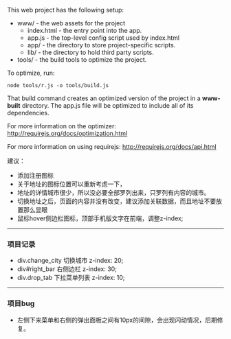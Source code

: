 This web project has the following setup:

* www/ - the web assets for the project
    * index.html - the entry point into the app.
    * app.js - the top-level config script used by index.html
    * app/ - the directory to store project-specific scripts.
    * lib/ - the directory to hold third party scripts.
* tools/ - the build tools to optimize the project.

To optimize, run:

    node tools/r.js -o tools/build.js

That build command creates an optimized version of the project in a
**www-built** directory. The app.js file will be optimized to include
all of its dependencies.

For more information on the optimizer:
http://requirejs.org/docs/optimization.html

For more information on using requirejs:
http://requirejs.org/docs/api.html

建议：
<!-- - 顶部条去除用户注册，功能合并到登陆功能中。 -->
- 添加注册图标
- 关于地址的图标位置可以重新考虑一下，
- 地址的详情城市很少，所以没必要全部罗列出来，只罗列有内容的城市。
- 切换地址之后，页面的内容并没有改变，建议添加关联数据，而且地址不要放置那么显眼
- 鼠标hover侧边栏图标，顶部手机版文字在前端，调整z-index;

---

### 项目记录

- div.change_city 切换城市 z-index: 20;
- div#right_bar 右侧边栏 z-index: 30;
- div.drop_tab 下拉菜单列表 z-index: 10;

---

### 项目bug

- 左侧下来菜单和右侧的弹出面板之间有10px的间隙，会出现闪动情况，后期修复。
